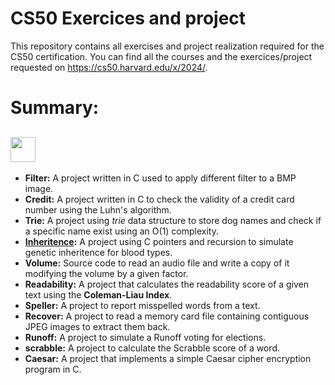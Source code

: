 # CS50 Exercices and project
This repository contains all exercises and project realization required for the CS50 certification.
You can find all the courses and the exercices/project requested on https://cs50.harvard.edu/x/2024/.
# Summary:
## <img src="https://cdn.jsdelivr.net/gh/devicons/devicon@latest/icons/c/c-original.svg" width="40px" />
- **Filter:** A project written in C used to apply different filter to a BMP image.
- **Credit:** A project written in C to check the validity of a credit card number using the Luhn's algorithm.
- **Trie:** A project using *trie* data structure to store dog names and check if a specific name exist using an O(1) complexity.
- **[Inheritence](https://github.com/4xel-C/CS50_codes/tree/main/C_inheritance):** A project using C pointers and recursion to simulate genetic inheritence for blood types.
- **Volume:** Source code to read an audio file and write a copy of it modifying the volume by a given factor.
- **Readability:** A project that calculates the readability score of a given text using the **Coleman-Liau Index**.
- **Speller:** A project to report misspelled words from a text.
- **Recover:** A project to read a memory card file containing contiguous JPEG images to extract them back.
- **Runoff:** A project to simulate a Runoff voting for elections.
- **scrabble:** A project to calculate the Scrabble score of a word.
- **Caesar:** A project that implements a simple Caesar cipher encryption program in C.